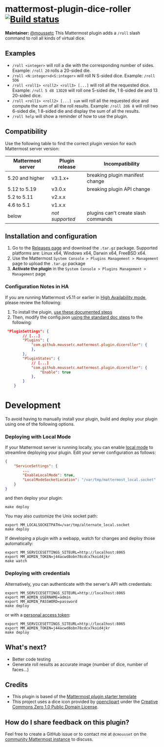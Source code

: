 # mattermost-plugin-dice-roller [![Build status](https://api.travis-ci.com/moussetc/mattermost-plugin-dice-roller.svg?branch=master)](https://travis-ci.com/github/moussetc/mattermost-plugin-dice-roller)

**Maintainer:** [@moussetc](https://github.com/moussetc)
This Mattermost plugin adds a `/roll` slash command to roll all kinds of virtual dice.

## Examples
- `/roll <integer>` will roll a die with the corresponding number of sides. Example: `/roll 20` rolls a 20-sided die.
- `/roll <N:integer>d<S:integer>` will roll N S-sided dice. Example: `/roll 5D6`
- `/roll <roll1> <roll2> <roll3> [...]` will roll all the requested dice. Example: `/roll 5 d8 13D20` will roll one 5-sided die, 1 8-sided die and 13 20-sided dice.
- `/roll <roll1> <roll2> [...] sum` will roll all the requested dice and compute the sum of all the roll results. Example: `/roll 2d6 8` will roll two 6-sided die, 1 8-sided die and display the sum of all the results.
- `/roll help` will show a reminder of how to use the plugin.

## Compatibility
Use the following table to find the correct plugin version for each Mattermost server version:

| Mattermost server | Plugin release | Incompatibility |
| --- | --- | --- |
| 5.20 and higher | v3.1.x+ | breaking plugin manifest change |
| 5.12 to 5.19 | v3.0.x | breaking plugin API change |
| 5.2 to 5.11 | v2.x.x | |
| 4.6 to 5.1 | v1.x.x | |
| below | *not supported* |  plugins can't create slash commands |

## Installation and configuration
1. Go to the [Releases page](https://github.com/moussetc/mattermost-plugin-dice-roller/releases) and download the `.tar.gz` package. Supported platforms are: Linux x64, Windows x64, Darwin x64, FreeBSD x64.
2. Use the Mattermost `System Console > Plugins Management > Management` page to upload the `.tar.gz` package
3. **Activate the plugin** in the `System Console > Plugins Management > Management` page

### Configuration Notes in HA

If you are running Mattermost v5.11 or earlier in [High Availability mode](https://docs.mattermost.com/deployment/cluster.html), please review the following:

1. To install the plugin, [use these documented steps](https://docs.mattermost.com/administration/plugins.html#plugin-uploads-in-high-availability-mode)
2. Then, modify the config.json [using the standard doc steps](https://docs.mattermost.com/deployment/cluster.html#updating-configuration-changes-while-operating-continuously) to the following:
```json
 "PluginSettings": {
        // [...]
        "Plugins": {
            "com.github.moussetc.mattermost.plugin.diceroller": {
            },
        },
        "PluginStates": {
            // [...]
            "com.github.moussetc.mattermost.plugin.diceroller": {
                "Enable": true
            },
        }
    }
```

# Development

To avoid having to manually install your plugin, build and deploy your plugin using one of the following options.

### Deploying with Local Mode

If your Mattermost server is running locally, you can enable [local mode](https://docs.mattermost.com/administration/mmctl-cli-tool.html#local-mode) to streamline deploying your plugin. Edit your server configuration as follows:

```json
{
    "ServiceSettings": {
        ...
        "EnableLocalMode": true,
        "LocalModeSocketLocation": "/var/tmp/mattermost_local.socket"
    }
}
```

and then deploy your plugin:
```
make deploy
```

You may also customize the Unix socket path:
```
export MM_LOCALSOCKETPATH=/var/tmp/alternate_local.socket
make deploy
```

If developing a plugin with a webapp, watch for changes and deploy those automatically:
```
export MM_SERVICESETTINGS_SITEURL=http://localhost:8065
export MM_ADMIN_TOKEN=j44acwd8obn78cdcx7koid4jkr
make watch
```

### Deploying with credentials

Alternatively, you can authenticate with the server's API with credentials:
```
export MM_SERVICESETTINGS_SITEURL=http://localhost:8065
export MM_ADMIN_USERNAME=admin
export MM_ADMIN_PASSWORD=password
make deploy
```

or with a [personal access token](https://docs.mattermost.com/developer/personal-access-tokens.html):
```
export MM_SERVICESETTINGS_SITEURL=http://localhost:8065
export MM_ADMIN_TOKEN=j44acwd8obn78cdcx7koid4jkr
make deploy
```

## What's next?
- Better code testing
- Generate roll results as accurate image (number of dice, number of faces...)

## Credits
- This plugin is based of the [Mattermost plugin starter template](https://github.com/mattermost/mattermost-plugin-starter-template)
- This project uses a dice icon provided by [openclipart](https://openclipart.org/detail/94501/twentysided-dice) under the [Creative Commons Zero 1.0 Public Domain License](https://creativecommons.org/publicdomain/zero/1.0/).


## How do I share feedback on this plugin?

Feel free to create a GitHub issue or to contact me at `@cmousset` on the [community Mattermost instance](https://pre-release.mattermost.com/) to discuss.